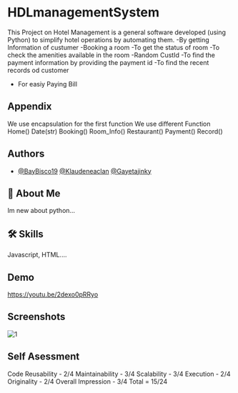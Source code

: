 # HDLmanagementSystem

This Project on Hotel Management is a general software developed (using Python) to simplify hotel operations by automating them.
-By getting Information of custumer
-Booking a room
-To get the status of room
-To check the amenities available in the room
-Random CustId
-To find the payment information by providing the payment id
-To find the recent records od customer
- For easiy Paying Bill 

## Appendix

We use encapsulation for the first function
We use different Function
Home()
Date(str)
Booking()
Room_Info()
Restaurant() 
Payment()
Record()

## Authors
- [@BayBisco19](https://github.com/BabyBisco19/HDLmanagementSystem.git)
[@Klaudeneaclan](https://github.com/Klaudeneaclan/HDLmanagementSystem.git)
[@Gayetajinky](https://github.com/Gayetajinky/HDLmanagementSystem.git)
## 🚀 About Me
 Im new about python...
## 🛠 Skills
Javascript, HTML....

## Demo
https://youtu.be/2dexo0pRRyo

## Screenshots

![1](https://ScreenShot/1.PNG)

## Self Asessment
Code Reusability - 2/4
Maintainability - 3/4
Scalability - 3/4
Execution - 2/4
Originality - 2/4
Overall Impression - 3/4
Total = 15/24
